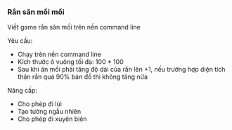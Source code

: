 ### Rắn săn mồi mồi
Viết game rắn săn mồi trên nền command line

Yêu cầu:
- Chạy trên nền command line
- Kích thước ô vuông tối đa: 100 * 100
- Sau khi ăn mồi phải tăng độ dài của rắn lên +1, nếu trường hợp diện tích thân rắn quá 90% bản đồ thì không tăng nữa

Nâng cấp:
- Cho phép đi lùi
- Tạo tường ngẫu nhiên
- Cho phép đi xuyên biên